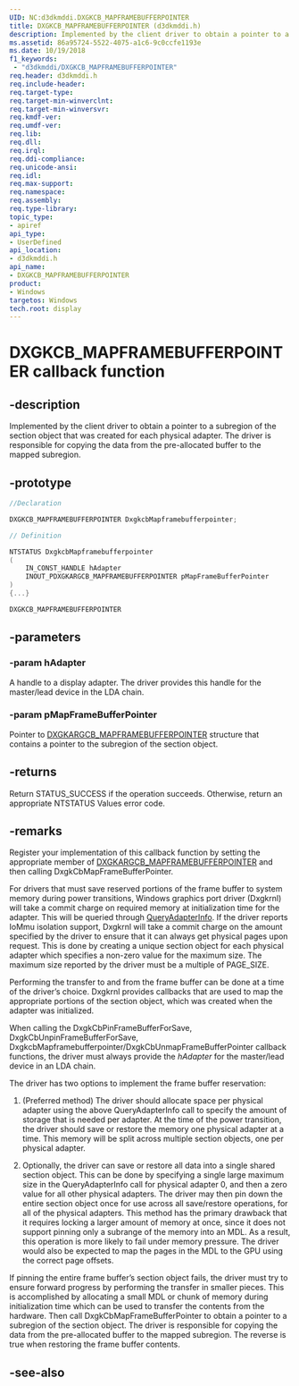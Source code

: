 ```yaml
---
UID: NC:d3dkmddi.DXGKCB_MAPFRAMEBUFFERPOINTER
title: DXGKCB_MAPFRAMEBUFFERPOINTER (d3dkmddi.h)
description: Implemented by the client driver to obtain a pointer to a subregion of the section object that was created for each physical adapter.
ms.assetid: 86a95724-5522-4075-a1c6-9c0ccfe1193e
ms.date: 10/19/2018
f1_keywords:
 - "d3dkmddi/DXGKCB_MAPFRAMEBUFFERPOINTER"
req.header: d3dkmddi.h
req.include-header:
req.target-type:
req.target-min-winverclnt:
req.target-min-winversvr:
req.kmdf-ver:
req.umdf-ver:
req.lib:
req.dll:
req.irql:
req.ddi-compliance:
req.unicode-ansi:
req.idl:
req.max-support:
req.namespace:
req.assembly:
req.type-library:
topic_type:
- apiref
api_type:
- UserDefined
api_location:
- d3dkmddi.h
api_name:
- DXGKCB_MAPFRAMEBUFFERPOINTER
product: 
- Windows
targetos: Windows
tech.root: display
---
```


# DXGKCB_MAPFRAMEBUFFERPOINTER callback function

## -description

Implemented by the client driver to obtain a pointer to a subregion of the section object that was created for each physical adapter. The driver is responsible for copying the data from the pre-allocated buffer to the mapped subregion.

## -prototype

```cpp
//Declaration

DXGKCB_MAPFRAMEBUFFERPOINTER DxgkcbMapframebufferpointer;

// Definition

NTSTATUS DxgkcbMapframebufferpointer
(
	IN_CONST_HANDLE hAdapter
	INOUT_PDXGKARGCB_MAPFRAMEBUFFERPOINTER pMapFrameBufferPointer
)
{...}

DXGKCB_MAPFRAMEBUFFERPOINTER


```

## -parameters

### -param hAdapter

A handle to a display adapter. The driver provides this handle for the master/lead device in the LDA chain.

### -param pMapFrameBufferPointer

Pointer to [DXGKARGCB_MAPFRAMEBUFFERPOINTER](ns-d3dkmddi-_dxgkargcb_mapframebufferpointer.md) structure that contains a pointer to the subregion of the section object.

## -returns


Return STATUS_SUCCESS if the operation succeeds. Otherwise, return an appropriate NTSTATUS Values error code.

## -remarks

Register your implementation of this callback function by setting the appropriate member of [DXGKARGCB_MAPFRAMEBUFFERPOINTER](ns-d3dkmddi-_dxgkargcb_mapframebufferpointer.md) and then calling DxgkCbMapFrameBufferPointer.

For drivers that must save reserved portions of the frame buffer to system memory during power transitions, Windows graphics port driver (Dxgkrnl) will take a commit charge on required memory at initialization time for the adapter. This will be queried through [QueryAdapterInfo](nc-d3dkmddi-dxgkddi_queryadapterinfo.md). If the driver reports IoMmu isolation support, Dxgkrnl will take a commit charge on the amount specified by the driver to ensure that it can always get physical pages upon request. This is done by creating a unique section object for each physical adapter which specifies a non-zero value for the maximum size. The maximum size reported by the driver must be a multiple of PAGE_SIZE.

Performing the transfer to and from the frame buffer can be done at a time of the driver’s choice. Dxgkrnl provides callbacks that are used to map the appropriate portions of the section object, which was created when the adapter was initialized.

When calling the DxgkCbPinFrameBufferForSave, DxgkCbUnpinFrameBufferForSave, DxgkcbMapframebufferpointer/DxgkCbUnmapFrameBufferPointer callback functions, the driver must always provide the *hAdapter* for the master/lead device in an LDA chain.

The driver has two options to implement the frame buffer reservation:

1. (Preferred method) The driver should allocate space per physical adapter using the above QueryAdapterInfo call to specify the amount of storage that is needed per adapter. At the time of the power transition, the driver should save or restore the memory one physical adapter at a time. This memory will be split across multiple section objects, one per physical adapter.

2. Optionally, the driver can save or restore all data into a single shared section object. This can be done by specifying a single large maximum size in the QueryAdapterInfo call for physical adapter 0, and then a zero value for all other physical adapters. The driver may then pin down the entire section object once for use across all save/restore operations, for all of the physical adapters. This method has the primary drawback that it requires locking a larger amount of memory at once, since it does not support pinning only a subrange of the memory into an MDL. As a result, this operation is more likely to fail under memory pressure. The driver would also be expected to map the pages in the MDL to the GPU using the correct page offsets.

If pinning the entire frame buffer’s section object fails, the driver must try to ensure forward progress by performing the transfer in smaller pieces. This is accomplished by allocating a small MDL or chunk of memory during initialization time which can be used to transfer the contents from the hardware. Then call DxgkCbMapFrameBufferPointer to obtain a pointer to a subregion of the section object. The driver is responsible for copying the data from the pre-allocated buffer to the mapped subregion. The reverse is true when restoring the frame buffer contents.

## -see-also
